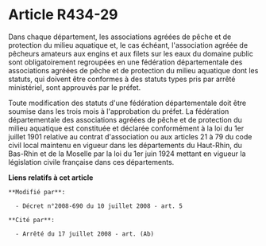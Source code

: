 # Article R434-29

Dans chaque département, les associations agréées de pêche et de protection du milieu aquatique et, le cas échéant,
l'association agréée de pêcheurs amateurs aux engins et aux filets sur les eaux du domaine public sont obligatoirement
regroupées en une fédération départementale des associations agréées de pêche et de protection du milieu aquatique dont les
statuts, qui doivent être conformes à des statuts types pris par arrêté ministériel, sont approuvés par le préfet. 

Toute modification des statuts d'une fédération départementale doit être soumise dans les trois mois à l'approbation du
préfet. La fédération départementale des associations agréées de pêche et de protection du milieu aquatique est constituée et
déclarée conformément à la loi du 1er juillet 1901 relative au contrat d'association ou aux articles 21 à 79 du code civil
local maintenu en vigueur dans les départements du Haut-Rhin, du Bas-Rhin et de la Moselle par la loi du 1er juin 1924
mettant en vigueur la législation civile française dans ces départements.

**Liens relatifs à cet article**

	**Modifié par**:

	  - Décret n°2008-690 du 10 juillet 2008 - art. 5

	**Cité par**:

	  - Arrêté du 17 juillet 2008 - art. (Ab)

